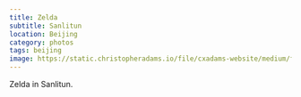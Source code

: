 ```yaml
---
title: Zelda
subtitle: Sanlitun
location: Beijing
category: photos
tags: beijing
image: https://static.christopheradams.io/file/cxadams-website/medium/flickr/8125/8690652301_587e20d66b_k.jpg
---
```


Zelda in Sanlitun.
